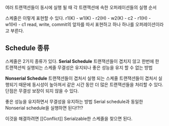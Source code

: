 여러 트랜잭션들이 동시에 실행 될 때 각 트랜잭션에 속한 오퍼레이션들의 실행 순서

스케줄은 이렇게 표현할 수 있다.
r1(K) - w1(K) - r2(H) - w2(K) - c2 - r1(H) - w1(H) - c1
read, write, commit의 앞자를 따서 표현하고 하나 하나를 오퍼레이션이라고 부른다.

## Schedule 종류
스케줄은 2가지 종류가 있다.
**Serial Schedule** 트랜잭션들이 겹치지 않고 한번에 한 트랜잭션씩 실행되는 스케줄
무결성은 유지되나 좋은 성능을 유지 할 수 없는 방법

**Nonserial Schedule** 트랜잭션들이 겹처서 실행 되는 스케줄
트랜잭션들이 겹처서 실행되기 때문에 동시성이 높아져서 같은 시간 동안 더 많은 트랜잭션들을 처리할 수 있다.
단점은 무결성 보장이 되지 않을 수 있다.

좋은 성능을 유지하면서 무결성을 유지하는 방법
Serial schedule과 동일한 Nonserial schedule을 실행하면 된다!?!?

이것을 해결하려면 [[Conflict]] Serialzable한 스케줄을 찾으면 된다.




